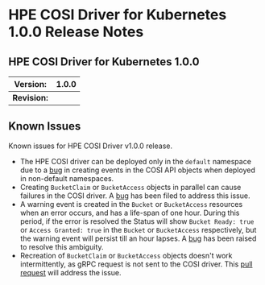 # HPE COSI Driver for Kubernetes 1.0.0 Release Notes

## HPE COSI Driver for Kubernetes 1.0.0

| **Version:** |1.0.0|
|--------------|-----|
| **Revision:** | <Put release date> |

## Known Issues

Known issues for HPE COSI Driver v1.0.0 release.

* The HPE COSI driver can be deployed only in the `default` namespace due to a [bug](https://github.com/kubernetes-sigs/container-object-storage-interface-provisioner-sidecar/issues/140) in creating events in the COSI API objects when deployed in non-default namespaces.
* Creating `BucketClaim` or `BucketAccess` objects in parallel can cause failures in the COSI driver. A [bug](https://github.com/kubernetes-sigs/container-object-storage-interface-api/issues/101) has been filed to address this issue.
* A warning event is created in the `Bucket` or `BucketAccess` resources when an error occurs, and has a life-span of one hour. During this period, if the error is resolved the Status will show `Bucket Ready: true` or `Access Granted: true` in the `Bucket` or `BucketAccess` respectively, but the warning event will persist till an hour lapses. A [bug](https://github.com/kubernetes-sigs/container-object-storage-interface-api/issues/103) has been raised to resolve this ambiguity.
* Recreation of `BucketClaim` or `BucketAccess` objects doesn't work intermittently, as gRPC request is not sent to the COSI driver. This [pull request](https://github.com/kubernetes-retired/container-object-storage-interface-api/pull/86) will address the issue.
